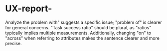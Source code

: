# UX-report-
Analyze the problem with" suggests a specific issue; "problem of" is clearer for general concerns. "Task success ratio" should be plural, as "ratios" typically implies multiple measurements. Additionally, changing "on" to "across" when referring to attributes makes the sentence clearer and more precise.
